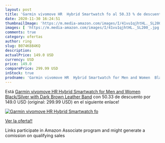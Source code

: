 ```yaml
---
layout: post
title: 'Garmin vivomove HR  Hybrid Smartwatch fo al 50.33 % de descuento'
date: 2020-11-30 16:24:51
thumbnailImage: 'https://m.media-amazon.com/images/I/41vu1qjhtHL._SL200_.jpg'
images: [ 'https://m.media-amazon.com/images/I/41vu1qjhtHL._SL200_.jpg' ]
comments: true
category: ofertas
author: ring
slug: B074K884KQ
description:
actualPrice: 149.0 USD
currency: USD
price: 149.0
comparePrice: 299.99 USD
inStock: true
prodname: 'Garmin vivomove HR  Hybrid Smartwatch for Men and Women  Black/Silver with Dark Brown Leather Band'
---
```


Está [Garmin vivomove HR  Hybrid Smartwatch for Men and Women  Black/Silver with Dark Brown Leather Band](https://www.amazon.com/dp/B074K884KQ/?tag=tolees-20) con 50.33 de descuento por 149.0 USD (original: 299.99 USD) en el siguiente enlace!

[![Garmin vivomove HR  Hybrid Smartwatch fo](https://m.media-amazon.com/images/I/41vu1qjhtHL._SL200_.jpg)](https://www.amazon.com/dp/B074K884KQ/?tag=tolees-20)

[Ver la oferta!!](https://www.amazon.com/dp/B074K884KQ/?tag=tolees-20)

Links participate in Amazon Associate program and might generate a comission on qualifying sales


